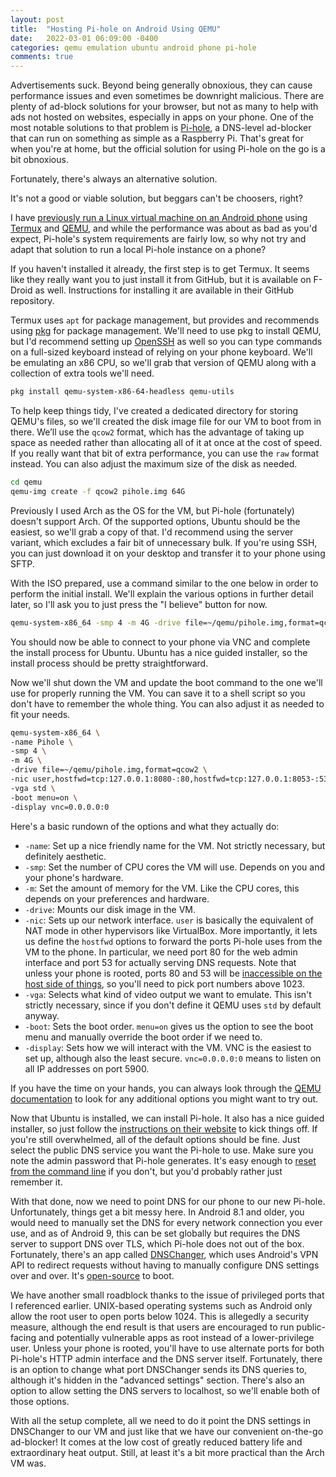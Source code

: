```yaml
---
layout: post
title:  "Hosting Pi-hole on Android Using QEMU"
date:   2022-03-01 06:09:00 -0400
categories: qemu emulation ubuntu android phone pi-hole
comments: true
---
```


Advertisements suck. Beyond being generally obnoxious, they can cause performance issues and even sometimes be downright malicious. There are plenty of ad-block solutions for your browser, but not as many to help with ads not hosted on websites, especially in apps on your phone. One of the most notable solutions to that problem is [Pi-hole](https://pi-hole.net), a DNS-level ad-blocker that can run on something as simple as a Raspberry Pi. That's great for when you're at home, but the official solution for using Pi-hole on the go is a bit obnoxious.

Fortunately, there's always an alternative solution.

It's not a good or viable solution, but beggars can't be choosers, right?

I have [previously run a Linux virtual machine on an Android phone](/2021/12/28/qemu-on-android/) using [Termux](https://github.com/termux/termux-app) and [QEMU](https://www.qemu.org), and while the performance was about as bad as you'd expect, Pi-hole's system requirements are fairly low, so why not try and adapt that solution to run a local Pi-hole instance on a phone?

If you haven't installed it already, the first step is to get Termux. It seems like they really want you to just install it from GitHub, but it is available on F-Droid as well. Instructions for installing it are available in their GitHub repository.

Termux uses `apt` for package management, but provides and recommends using [pkg](https://wiki.termux.com/wiki/Package_Management) for package management. We'll need to use pkg to install QEMU, but I'd recommend setting up [OpenSSH](https://wiki.termux.com/wiki/Remote_Access#Using_the_SSH_server) as well so you can type commands on a full-sized keyboard instead of relying on your phone keyboard. We'll be emulating an x86 CPU, so we'll grab that version of QEMU along with a collection of extra tools we'll need.

```bash
pkg install qemu-system-x86-64-headless qemu-utils
```

To help keep things tidy, I've created a dedicated directory for storing QEMU's files, so we'll created the disk image file for our VM to boot from in there. We’ll use the `qcow2` format, which has the advantage of taking up space as needed rather than allocating all of it at once at the cost of speed. If you really want that bit of extra performance, you can use the `raw` format instead. You can also adjust the maximum size of the disk as needed.

```bash
cd qemu
qemu-img create -f qcow2 pihole.img 64G
```

Previously I used Arch as the OS for the VM, but Pi-hole (fortunately) doesn't support Arch. Of the supported options, Ubuntu should be the easiest, so we'll grab a copy of that. I'd recommend using the server variant, which excludes a fair bit of unnecessary bulk. If you're using SSH, you can just download it on your desktop and transfer it to your phone using SFTP.

With the ISO prepared, use a command similar to the one below in order to perform the initial install. We'll explain the various options in further detail later, so I'll ask you to just press the "I believe" button for now.

```bash
qemu-system-x86_64 -smp 4 -m 4G -drive file=~/qemu/pihole.img,format=qcow2 -cdrom ~/qemu/ubuntu.iso -vga std -boot menu=on -display vnc=0.0.0.0:0
```

You should now be able to connect to your phone via VNC and complete the install process for Ubuntu. Ubuntu has a nice guided installer, so the install process should be pretty straightforward.

Now we'll shut down the VM and update the boot command to the one we'll use for properly running the VM. You can save it to a shell script so you don't have to remember the whole thing. You can also adjust it as needed to fit your needs.

```bash
qemu-system-x86_64 \
-name Pihole \
-smp 4 \
-m 4G \
-drive file=~/qemu/pihole.img,format=qcow2 \
-nic user,hostfwd=tcp:127.0.0.1:8080-:80,hostfwd=tcp:127.0.0.1:8053-:53,hostfwd=udp:127.0.0.1:8053-:53 \
-vga std \
-boot menu=on \
-display vnc=0.0.0.0:0
```

Here's a basic rundown of the options and what they actually do:

- `-name`: Set up a nice friendly name for the VM. Not strictly necessary, but definitely aesthetic.
- `-smp`: Set the number of CPU cores the VM will use. Depends on you and your phone's hardware.
- `-m`: Set the amount of memory for the VM. Like the CPU cores, this depends on your preferences and hardware.
- `-drive`: Mounts our disk image in the VM.
- `-nic`: Sets up our network interface. `user` is basically the equivalent of NAT mode in other hypervisors like VirtualBox. More importantly, it lets us define the `hostfwd` options to forward the ports Pi-hole uses from the VM to the phone. In particular, we need port 80 for the web admin interface and port 53 for actually serving DNS requests. Note that unless your phone is rooted, ports 80 and 53 will be [inaccessible on the host side of things](https://www.staldal.nu/tech/2007/10/31/why-can-only-root-listen-to-ports-below-1024/), so you'll need to pick port numbers above 1023.
- `-vga`: Selects what kind of video output we want to emulate. This isn't strictly necessary, since if you don't define it QEMU uses `std` by default anyway.
- `-boot`: Sets the boot order. `menu=on` gives us the option to see the boot menu and manually override the boot order if we need to.
- `-display`: Sets how we will interact with the VM. VNC is the easiest to set up, although also the least secure. `vnc=0.0.0.0:0` means to listen on all IP addresses on port 5900.

If you have the time on your hands, you can always look through the [QEMU documentation](https://www.qemu.org/docs/master/system/invocation.html) to look for any additional options you might want to try out.

Now that Ubuntu is installed, we can install Pi-hole. It also has a nice guided installer, so just follow the [instructions on their website](https://docs.pi-hole.net/main/basic-install/) to kick things off. If you're still overwhelmed, all of the default options should be fine. Just select the public DNS service you want the Pi-hole to use. Make sure you note the admin password that Pi-hole generates. It's easy enough to [reset from the command line](https://docs.pi-hole.net/core/pihole-command/#password) if you don't, but you'd probably rather just remember it.

With that done, now we need to point DNS for our phone to our new Pi-hole. Unfortunately, things get a bit messy here. In Android 8.1 and older, you would need to manually set the DNS for every network connection you ever use, and as of Android 9, this can be set globally but requires the DNS server to support DNS over TLS, which Pi-hole does not out of the box. Fortunately, there's an app called [DNSChanger](https://play.google.com/store/apps/details?id=com.frostnerd.dnschanger), which uses Android's VPN API to redirect requests without having to manually configure DNS settings over and over. It's [open-source](https://git.frostnerd.com/PublicAndroidApps/DnsChanger) to boot.

We have another small roadblock thanks to the issue of privileged ports that I referenced earlier. UNIX-based operating systems such as Android only allow the root user to open ports below 1024. This is allegedly a security measure, although the end result is that users are encouraged to run public-facing and potentially vulnerable apps as root instead of a lower-privilege user. Unless your phone is rooted, you'll have to use alternate ports for both Pi-hole's HTTP admin interface and the DNS server itself. Fortunately, there is an option to change what port DNSChanger sends its DNS queries to, although it's hidden in the "advanced settings" section. There's also an option to allow setting the DNS servers to localhost, so we'll enable both of those options.

With all the setup complete, all we need to do it point the DNS settings in DNSChanger to our VM and just like that we have our convenient on-the-go ad-blocker! It comes at the low cost of greatly reduced battery life and extraordinary heat output. Still, at least it's a bit more practical than the Arch VM was.